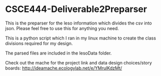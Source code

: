 # CSCE444-Deliverable2Preparser
This is the preparser for the leso information which divides the csv into json. Please feel free to use this for anything you need.

This is a python script which I ran in my linux machine to create the class divisions required for my design. 

The parsed files are included in the lesoData folder. 

Check out the mache for the project link and data design choices/story boards:
http://ideamache.ecologylab.net/e/YMrulKdzMt/

